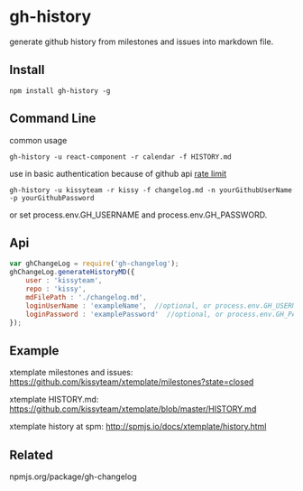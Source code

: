 gh-history
============

generate github history from milestones and issues into markdown file.

## Install

	npm install gh-history -g

## Command Line

common usage

	gh-history -u react-component -r calendar -f HISTORY.md

use in basic authentication because of github api [rate limit](https://developer.github.com/v3/#rate-limiting)

	gh-history -u kissyteam -r kissy -f changelog.md -n yourGithubUserName -p yourGithubPassword

or set process.env.GH_USERNAME and process.env.GH_PASSWORD.

## Api

```js
var ghChangeLog = require('gh-changelog');
ghChangeLog.generateHistoryMD({
    user : 'kissyteam',
    repo : 'kissy',
    mdFilePath : './changelog.md',
    loginUserName : 'exampleName',  //optional, or process.env.GH_USERNAME unless you get rate limit error
    loginPassword : 'examplePassword'  //optional, or process.env.GH_PASSWORD unless you get rate limit error
});
```

## Example

xtemplate milestones and issues: https://github.com/kissyteam/xtemplate/milestones?state=closed

xtemplate HISTORY.md: https://github.com/kissyteam/xtemplate/blob/master/HISTORY.md

xtemplate history at spm: http://spmjs.io/docs/xtemplate/history.html

## Related

npmjs.org/package/gh-changelog
